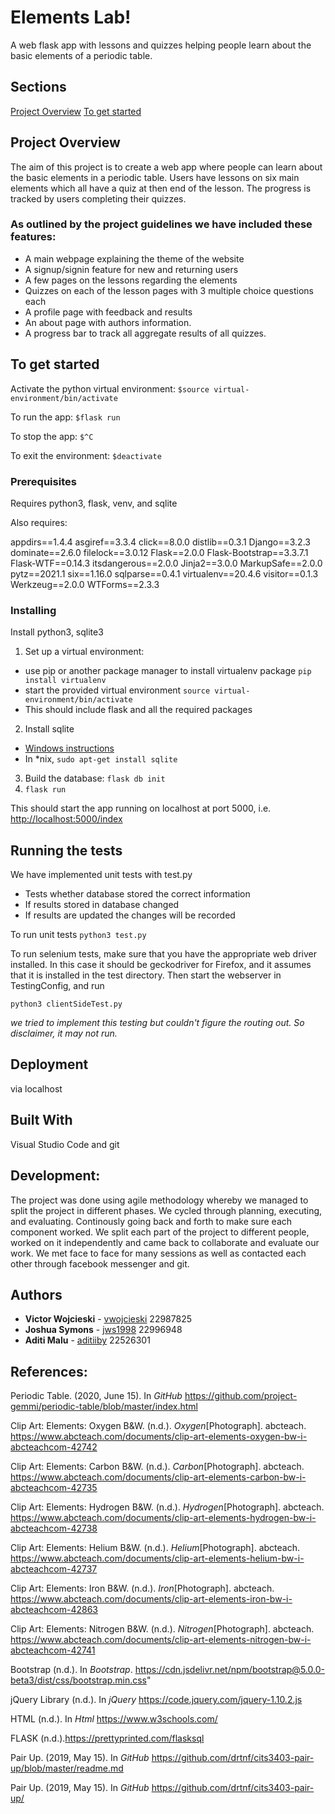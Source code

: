 # Elements Lab!

A web flask app with lessons and quizzes helping people learn about the basic elements of a periodic table.

## Sections
[Project Overview](#project-overview)
[To get started](#to-get-started)

## Project Overview 
The aim of this project is to create a web app where people can learn about the basic elements in a periodic table. Users have lessons on six main elements which all have a quiz at then end of the lesson. The progress is tracked by users completing their quizzes. 

### As outlined by the project guidelines we have included these features: 
* A main webpage explaining the theme of the website
* A signup/signin feature for new and returning users
* A few pages on the lessons regarding the elements 
* Quizzes on each of the lesson pages with 3 multiple choice questions each 
* A profile page with feedback and results 
* An about page with authors information.
* A progress bar to track all aggregate results of all quizzes. 


## To get started

Activate the python virtual environment:
`$source virtual-environment/bin/activate`

To run the app:
`$flask run`

To stop the app:
`$^C`

To exit the environment:
`$deactivate`

### Prerequisites

Requires python3, flask, venv, and sqlite

Also requires: 

appdirs==1.4.4
asgiref==3.3.4
click==8.0.0
distlib==0.3.1
Django==3.2.3
dominate==2.6.0
filelock==3.0.12
Flask==2.0.0
Flask-Bootstrap==3.3.7.1
Flask-WTF==0.14.3
itsdangerous==2.0.0
Jinja2==3.0.0
MarkupSafe==2.0.0
pytz==2021.1
six==1.16.0
sqlparse==0.4.1
virtualenv==20.4.6
visitor==0.1.3
Werkzeug==2.0.0
WTForms==2.3.3


### Installing

Install python3, sqlite3

1. Set up a virtual environment:
 - use pip or another package manager to install virtualenv package `pip install virtualenv`
 - start the provided virtual environment
   `source virtual-environment/bin/activate`
 - This should include flask and all the required packages
2. Install sqlite
 - [Windows instructions](http://www.sqlitetutorial.net/download-install-sqlite/)
 - In \*nix, `sudo apt-get install sqlite`
3. Build the database: `flask db init`
4. `flask run`

This should start the app running on localhost at port 5000, i.e. [http://localhost:5000/index](http://localhost:5000/index)

## Running the tests

We have implemented unit tests with test.py
* Tests whether database stored the correct information
* If results stored in database changed 
* If results are updated the changes will be recorded

To run unit tests
`python3 test.py`

To run selenium tests, make sure that you have the 
appropriate web driver installed. In this case it should be geckodriver for Firefox, 
and it assumes that it is installed in the test directory.
Then start the webserver in TestingConfig, and run

`python3 clientSideTest.py`

_we tried to implement this testing but couldn't figure the routing out. So disclaimer, it may not run._






## Deployment

via localhost

## Built With

Visual Studio Code and git

## Development: 

The project was done using agile methodology whereby we managed to split the project in different phases. 
We cycled through planning, executing, and evaluating.
Continously going back and forth to make sure each component worked.
We split each part of the project to different people, worked on it independently and came back to collaborate and evaluate our work. 
We met face to face for many sessions as well as contacted each other through facebook messenger and git. 


## Authors

* **Victor Wojcieski** - [vwojcieski](https://github.com/vwojcieski) 22987825
* **Joshua Symons** - [jws1998](https://github.com/jws1998) 22996948
* **Aditi Malu** - [aditiiby](https://github.com/aditiiby) 22526301


## References:

Periodic Table. (2020, June 15). In _GitHub_ https://github.com/project-gemmi/periodic-table/blob/master/index.html

Clip Art: Elements: Oxygen B&W. (n.d.). _Oxygen_[Photograph]. abcteach. https://www.abcteach.com/documents/clip-art-elements-oxygen-bw-i-abcteachcom-42742

Clip Art: Elements: Carbon B&W. (n.d.). _Carbon_[Photograph]. abcteach. https://www.abcteach.com/documents/clip-art-elements-carbon-bw-i-abcteachcom-42735 

Clip Art: Elements: Hydrogen B&W. (n.d.). _Hydrogen_[Photograph]. abcteach. https://www.abcteach.com/documents/clip-art-elements-hydrogen-bw-i-abcteachcom-42738

Clip Art: Elements: Helium B&W. (n.d.). _Helium_[Photograph]. abcteach. https://www.abcteach.com/documents/clip-art-elements-helium-bw-i-abcteachcom-42737

Clip Art: Elements: Iron B&W. (n.d.). _Iron_[Photograph]. abcteach. https://www.abcteach.com/documents/clip-art-elements-iron-bw-i-abcteachcom-42863

Clip Art: Elements: Nitrogen B&W. (n.d.). _Nitrogen_[Photograph]. abcteach. https://www.abcteach.com/documents/clip-art-elements-nitrogen-bw-i-abcteachcom-42741

Bootstrap (n.d.). In _Bootstrap_. https://cdn.jsdelivr.net/npm/bootstrap@5.0.0-beta3/dist/css/bootstrap.min.css"

jQuery Library (n.d.). In _jQuery_ https://code.jquery.com/jquery-1.10.2.js

HTML (n.d.). In _Html_ https://www.w3schools.com/

FLASK (n.d.).https://prettyprinted.com/flasksql

Pair Up. (2019, May 15). In _GitHub_ https://github.com/drtnf/cits3403-pair-up/blob/master/readme.md

Pair Up. (2019, May 15). In _GitHub_ https://github.com/drtnf/cits3403-pair-up/
